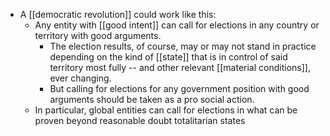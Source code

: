 - A [[democratic revolution]] could work like this:
  - Any entity with [[good intent]] can call for elections in any country or territory with good arguments.
    - The election results, of course, may or may not stand in practice depending on the kind of [[state]] that is in control of said territory most fully -- and other relevant [[material conditions]], ever changing.
    - But calling for elections for any government position with good arguments should be taken as a pro social action.
  - In particular, global entities can call for elections in what can be proven beyond reasonable doubt totalitarian states
